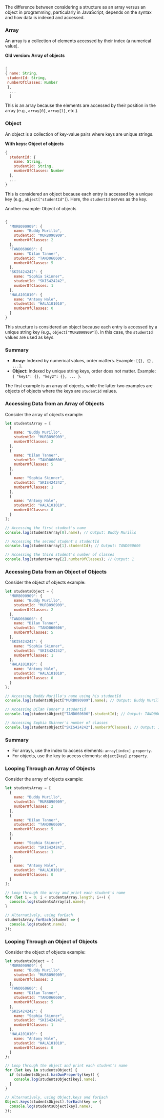 
The difference between considering a structure as an array versus an object in programming, particularly in JavaScript, depends on the syntax and how data is indexed and accessed.

### Array

An array is a collection of elements accessed by their index (a numerical value).

**Old version: Array of objects**

```js

[ 
{ name: String, 
 studentId: String, 
 numberOfClasses: Number 
 },
  ... 
  ]

```



This is an array because the elements are accessed by their position in the array (e.g., `array[0]`, `array[1]`, etc.).


### Object

An object is a collection of key-value pairs where keys are unique strings.

**With keys: Object of objects**


```js
{
  studentId: {
    name: String,
    studentId: String,
    numberOfClasses: Number
  },
  ...
}

```

This is considered an object because each entry is accessed by a unique key (e.g., `object["studentId"]`). Here, the `studentId` serves as the key.


Another example: Object of objects


``` js

{
  "MURB090909": {
    name: "Buddy Murillo",
    studentId: "MURB090909",
    numberOfClasses: 2
  },
  "TAND060606": {
    name: "Dilan Tanner",
    studentId: "TAND060606",
    numberOfClasses: 5
  },
  "SKIS424242": {
    name: "Sophia Skinner",
    studentId: "SKIS424242",
    numberOfClasses: 1
  },
  "HALA101010": {
    name: "Antony Hale",
    studentId: "HALA101010",
    numberOfClasses: 0
  }
}

```


This structure is considered an object because each entry is accessed by a unique string key (e.g., `object["MURB090909"]`). In this case, the `studentId` values are used as keys.

### Summary

- **Array:** Indexed by numerical values, order matters. Example: `[{}, {}, ...]`.
- **Object:** Indexed by unique string keys, order does not matter. Example: `{ "key1": {}, "key2": {}, ... }`.

The first example is an array of objects, while the latter two examples are objects of objects where the keys are `studentId` values.


### Accessing Data from an Array of Objects

Consider the array of objects example:


``` js
let studentsArray = [
  {
    name: "Buddy Murillo",
    studentId: "MURB090909",
    numberOfClasses: 2
  },
  {
    name: "Dilan Tanner",
    studentId: "TAND060606",
    numberOfClasses: 5
  },
  {
    name: "Sophia Skinner",
    studentId: "SKIS424242",
    numberOfClasses: 1
  },
  {
    name: "Antony Hale",
    studentId: "HALA101010",
    numberOfClasses: 0
  }
];

// Accessing the first student's name
console.log(studentsArray[0].name); // Output: Buddy Murillo

// Accessing the second student's studentId
console.log(studentsArray[1].studentId); // Output: TAND060606

// Accessing the third student's number of classes
console.log(studentsArray[2].numberOfClasses); // Output: 1

```

### Accessing Data from an Object of Objects

Consider the object of objects example:

``` js
let studentsObject = {
  "MURB090909": {
    name: "Buddy Murillo",
    studentId: "MURB090909",
    numberOfClasses: 2
  },
  "TAND060606": {
    name: "Dilan Tanner",
    studentId: "TAND060606",
    numberOfClasses: 5
  },
  "SKIS424242": {
    name: "Sophia Skinner",
    studentId: "SKIS424242",
    numberOfClasses: 1
  },
  "HALA101010": {
    name: "Antony Hale",
    studentId: "HALA101010",
    numberOfClasses: 0
  }
};

// Accessing Buddy Murillo's name using his studentId
console.log(studentsObject["MURB090909"].name); // Output: Buddy Murillo

// Accessing Dilan Tanner's studentId
console.log(studentsObject["TAND060606"].studentId); // Output: TAND060606

// Accessing Sophia Skinner's number of classes
console.log(studentsObject["SKIS424242"].numberOfClasses); // Output: 1

```

### Summary

- For arrays, use the index to access elements: `array[index].property`.
- For objects, use the key to access elements: `object[key].property`.


### Looping Through an Array of Objects

Consider the array of objects example:

``` js
let studentsArray = [
  {
    name: "Buddy Murillo",
    studentId: "MURB090909",
    numberOfClasses: 2
  },
  {
    name: "Dilan Tanner",
    studentId: "TAND060606",
    numberOfClasses: 5
  },
  {
    name: "Sophia Skinner",
    studentId: "SKIS424242",
    numberOfClasses: 1
  },
  {
    name: "Antony Hale",
    studentId: "HALA101010",
    numberOfClasses: 0
  }
];

// Loop through the array and print each student's name
for (let i = 0; i < studentsArray.length; i++) {
  console.log(studentsArray[i].name);
}

// Alternatively, using forEach
studentsArray.forEach(student => {
  console.log(student.name);
});


```

### Looping Through an Object of Objects

Consider the object of objects example:

``` js
let studentsObject = {
  "MURB090909": {
    name: "Buddy Murillo",
    studentId: "MURB090909",
    numberOfClasses: 2
  },
  "TAND060606": {
    name: "Dilan Tanner",
    studentId: "TAND060606",
    numberOfClasses: 5
  },
  "SKIS424242": {
    name: "Sophia Skinner",
    studentId: "SKIS424242",
    numberOfClasses: 1
  },
  "HALA101010": {
    name: "Antony Hale",
    studentId: "HALA101010",
    numberOfClasses: 0
  }
};

// Loop through the object and print each student's name
for (let key in studentsObject) {
  if (studentsObject.hasOwnProperty(key)) {
    console.log(studentsObject[key].name);
  }
}

// Alternatively, using Object.keys and forEach
Object.keys(studentsObject).forEach(key => {
  console.log(studentsObject[key].name);
});


```

